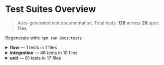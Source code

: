 # Test Suites Overview

> Auto-generated test documentation. Total tests: **128** across **28** spec files.

Regenerate with: `npm run docs:tests`

<details><summary><strong>flow</strong> — 1 tests in 1 files</summary>

| File                            | Suites | Tests |
| ------------------------------- | ------ | ----- |
| flow/user.checkout.flow.spec.ts | 1      | 1     |

<details><summary>flow/user.checkout.flow.spec.ts (1 tests)</summary>

- **Flow: Guest user checkout creates order**
  - executes guest checkout flow and creates an order

</details>

</details>

<details><summary><strong>integration</strong> — 46 tests in 10 files</summary>

| File                                                    | Suites | Tests |
| ------------------------------------------------------- | ------ | ----- |
| integration/cart.coupons.integration.spec.ts            | 1      | 6     |
| integration/cart.items.integration.spec.ts              | 1      | 4     |
| integration/categories.integration.spec.ts              | 1      | 9     |
| integration/checkout.order.integration.spec.ts          | 1      | 4     |
| integration/product.attributes.integration.spec.ts      | 1      | 2     |
| integration/product.collection-data.integration.spec.ts | 1      | 2     |
| integration/product.reviews.integration.spec.ts         | 1      | 2     |
| integration/product.taxonomies.integration.spec.ts      | 1      | 4     |
| integration/products.integration.spec.ts                | 1      | 8     |
| integration/wordpress.integration.spec.ts               | 1      | 5     |

<details><summary>integration/cart.coupons.integration.spec.ts (6 tests)</summary>

- **Integration: Cart Coupons (graceful handling)**
  - handles list coupons (likely empty) without error
  - gracefully rejects invalid coupon code
  - applies a valid coupon (idempotent)
  - removes an applied coupon
  - removing a non-existent coupon provides error or silent success
  - cart coupons array remains an array after multiple operations

</details>

<details><summary>integration/cart.items.integration.spec.ts (4 tests)</summary>

- **Integration: Cart Items (read-only robustness)**
  - lists cart items (may be empty) and tolerates add attempt
  - adds the same product twice (if possible) and quantity is stable or increases
  - gracefully handles attempt to add an invalid product id
  - lists remains consistent array after multiple best-effort operations

</details>

<details><summary>integration/categories.integration.spec.ts (9 tests)</summary>

- **Integration: Product Categories**
  - lists categories and fetches a single category
  - paginates categories (page=1 then page=2 may be empty)
  - enforces per_page limit when possible
  - category objects expose basic expected shape
  - search filters categories (best effort)
  - filters by parent when parent parameter is used (best effort)
  - handles non-existent category id gracefully
  - supports concurrent list requests without state interference
  - fetches each first-page category individually (best effort subset)

</details>

<details><summary>integration/checkout.order.integration.spec.ts (4 tests)</summary>

- **Integration: Checkout & Order**
  - retrieves checkout data or empty-cart error
  - fails to process order with missing billing fields (expect error)
  - updates checkout (order notes) best-effort
  - attempts to process order (best-effort, may not finalize)

</details>

<details><summary>integration/product.attributes.integration.spec.ts (2 tests)</summary>

- **Integration: Product Attributes & Terms**
  - lists attributes and retrieves terms for the size attribute
  - handles terms request for non-existent attribute id

</details>

<details><summary>integration/product.collection-data.integration.spec.ts (2 tests)</summary>

- **Integration: Product Collection Data**
  - calculates aggregate collection data (min/max price)
  - re-calculates collection data after a product list request (consistency)

</details>

<details><summary>integration/product.reviews.integration.spec.ts (2 tests)</summary>

- **Integration: Product Reviews**
  - lists product reviews (may be empty)
  - lists reviews with small per_page (pagination sanity)

</details>

<details><summary>integration/product.taxonomies.integration.spec.ts (4 tests)</summary>

- **Integration: Product Taxonomies (categories, tags, brands)**
  - lists product categories and fetches single (total may be undefined)
  - lists product tags (total may be undefined)
  - lists product brands and fetches single (total may be undefined)
  - handles non-existent brand gracefully

</details>

<details><summary>integration/products.integration.spec.ts (8 tests)</summary>

- **Integration: Products**
  - lists products with pagination and filtering (search by Category 1)
  - fetches single product by id and slug equivalence
  - filters products by on_sale=false (most seeded simple products not explicitly on sale)
  - sorts products by price ascending (best-effort, tolerant)
  - handles non-existent product id with error
  - filters by category (best-effort) if any category products seeded
  - search with unlikely token returns empty or array
  - sorts products by price descending (best-effort)

</details>

<details><summary>integration/wordpress.integration.spec.ts (5 tests)</summary>

- **WordPress Store API Integration**
  - lists products and returns pagination meta
  - fetches a single product by id
  - creates and manipulates a cart session (add/update/remove)
  - updates customer shipping data and selects a shipping rate
  - rejects shipping rate selection with invalid ids

</details>

</details>

<details><summary><strong>unit</strong> — 81 tests in 17 files</summary>

| File                                                  | Suites | Tests |
| ----------------------------------------------------- | ------ | ----- |
| unit/plugins/multiple-plugins.integration.spec.ts     | 1      | 5     |
| unit/plugins/plugin.architecture.spec.ts              | 1      | 6     |
| unit/plugins/simple-jwt-login.integration.spec.ts     | 1      | 6     |
| unit/services/cart.coupon.service.spec.ts             | 1      | 9     |
| unit/services/cart.item.service.spec.ts               | 1      | 7     |
| unit/services/cart.service.spec.ts                    | 1      | 9     |
| unit/services/checkout.order.service.spec.ts          | 1      | 2     |
| unit/services/checkout.service.spec.ts                | 1      | 5     |
| unit/services/order.service.spec.ts                   | 1      | 3     |
| unit/services/product.attribute.service.spec.ts       | 1      | 3     |
| unit/services/product.attribute.term.service.spec.ts  | 1      | 3     |
| unit/services/product.brand.service.spec.ts           | 1      | 4     |
| unit/services/product.category.service.spec.ts        | 1      | 4     |
| unit/services/product.collection.data.service.spec.ts | 1      | 3     |
| unit/services/product.review.service.spec.ts          | 1      | 3     |
| unit/services/product.service.spec.ts                 | 1      | 6     |
| unit/services/product.tag.service.spec.ts             | 1      | 3     |

<details><summary>unit/plugins/multiple-plugins.integration.spec.ts (5 tests)</summary>

- **Multiple Plugins Integration**
  - should initialize multiple plugins in order
  - should allow multiple plugins to extend the SDK
  - should handle empty plugins array
  - should handle missing plugins property
  - should preserve existing SDK functionality with plugins

</details>

<details><summary>unit/plugins/plugin.architecture.spec.ts (6 tests)</summary>

- **Plugin Architecture**
  - should call plugin methods in correct order
  - should pass correct parameters to registerEventHandlers
  - should allow plugins to register event handlers
  - should allow plugins to extend the SDK
  - should handle plugins without registerEventHandlers method
  - should process multiple plugins correctly

</details>

<details><summary>unit/plugins/simple-jwt-login.integration.spec.ts (6 tests)</summary>

- **Simple JWT Login Plugin Integration**
  - should register simple-jwt-login event handlers via new architecture
  - should fetch cart on login when fetchCartOnLogin is true
  - should not fetch cart on login when fetchCartOnLogin is false
  - should clear tokens on logout
  - should extend SDK with simple-jwt capabilities
  - should work without nonce or cartToken configured

</details>

<details><summary>unit/services/cart.coupon.service.spec.ts (9 tests)</summary>

- **CartCouponService**
  - list() parses pagination headers and link header
  - single() fetches coupon by code
  - single() returns error when not found
  - add() emits loading and success events sequence
  - add() emits error event on failure
  - delete() emits success events
  - delete() emits error events
  - clear() emits success events
  - clear() emits error events

</details>

<details><summary>unit/services/cart.item.service.spec.ts (7 tests)</summary>

- **CartItemService**
  - lists items
  - gets single item
  - adds item and emits events
  - updates item
  - removes item
  - clears items
  - handles error on list

</details>

<details><summary>unit/services/cart.service.spec.ts (9 tests)</summary>

- **CartService**
  - gets cart and emits events
  - adds item and emits sequence
  - updates item
  - removes item
  - applies coupon
  - removes coupon
  - updates customer
  - selects shipping rate
  - handles error and emits error event

</details>

<details><summary>unit/services/checkout.order.service.spec.ts (2 tests)</summary>

- **CheckoutOrderService**
  - processes order and payment
  - handles error

</details>

<details><summary>unit/services/checkout.service.spec.ts (5 tests)</summary>

- **CheckoutService**
  - gets checkout data
  - updates checkout data with calc totals
  - processes order and payment
  - handles error on update
  - handles error on process

</details>

<details><summary>unit/services/order.service.spec.ts (3 tests)</summary>

- **OrderService**
  - gets order with billing email
  - gets order without billing email
  - handles error path

</details>

<details><summary>unit/services/product.attribute.service.spec.ts (3 tests)</summary>

- **ProductAttributeService**
  - lists attributes with headers
  - gets single attribute
  - single attribute error

</details>

<details><summary>unit/services/product.attribute.term.service.spec.ts (3 tests)</summary>

- **ProductAttributeTermService**
  - lists attribute terms without params and parses headers
  - lists attribute terms with params
  - handles error path

</details>

<details><summary>unit/services/product.brand.service.spec.ts (4 tests)</summary>

- **ProductBrandService**
  - lists brands and parses headers
  - lists brands with pagination params
  - gets single brand
  - single brand error path

</details>

<details><summary>unit/services/product.category.service.spec.ts (4 tests)</summary>

- **ProductCategoryService**
  - lists categories and parses headers
  - lists categories with params
  - gets single category
  - single category error path

</details>

<details><summary>unit/services/product.collection.data.service.spec.ts (3 tests)</summary>

- **ProductCollectionDataService**
  - calculates collection data without params
  - calculates with params and serializes query
  - handles error path

</details>

<details><summary>unit/services/product.review.service.spec.ts (3 tests)</summary>

- **ProductReviewService**
  - lists reviews and parses headers
  - lists with params
  - list error path

</details>

<details><summary>unit/services/product.service.spec.ts (6 tests)</summary>

- **ProductService**
  - lists products without params and parses pagination headers
  - serializes complex query params including arrays and ordering
  - handles _unstable_tax_ and \_unstable_tax_operator param flattening and clears originals
  - gets single product by id
  - gets single product by slug
  - returns error on single product fetch failure

</details>

<details><summary>unit/services/product.tag.service.spec.ts (3 tests)</summary>

- **ProductTagService**
  - lists tags
  - lists tags with params
  - handles list error

</details>

</details>
